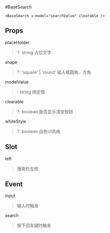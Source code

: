 #BaseSearch
```
<BaseSearch v-model="searchValue" clearable />
```

## Props
placeHolder
>?: string 占位文字

  shape
  >?: 'square' | 'round' 输入框圆角、方角

  modelValue
  >: string 绑定值

  clearable
  >?: boolean 是否显示清空按钮

  whiteStyle
  >?: boolean 白色UI风格

## Slot
left
> 搜索栏左侧

## Event
input
>输入时触发

search
>按下回车键时触发
